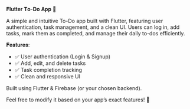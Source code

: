 𝐅𝐥𝐮𝐭𝐭𝐞𝐫 𝐓𝐨-𝐃𝐨 𝐀𝐩𝐩 📝

A simple and intuitive To-Do app built with Flutter, featuring user authentication, task management, and a clean UI. Users can log in, add tasks, mark them as completed, and manage their daily to-dos efficiently.

𝐅𝐞𝐚𝐭𝐮𝐫𝐞𝐬:

- ✅ User authentication (Login & Signup)
- ✅ Add, edit, and delete tasks
- ✅ Task completion tracking
- ✅ Clean and responsive UI

Built using Flutter & Firebase (or your chosen backend).

Feel free to modify it based on your app’s exact features! 🚀
